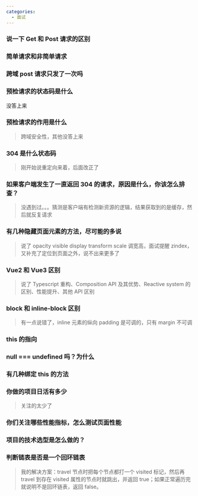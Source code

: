 ```yaml
---
categories:
  - 面试
---
```

### 说一下 Get 和 Post 请求的区别

### 简单请求和非简单请求

### 跨域 post 请求只发了一次吗

### 预检请求的状态码是什么

没答上来

### 预检请求的作用是什么

> 跨域安全性，其他没答上来

### 304 是什么状态码

> 刚开始说重定向来着，后面改正了

### 如果客户端发生了一直返回 304 的请求，原因是什么，你该怎么排查？

> 没遇到过。。。猜测是客户端有检测新资源的逻辑，结果获取到的是缓存，然后就反复请求

### 有几种隐藏页面元素的方法，尽可能的多说

> 说了 opacity visible display transform scale 调宽高，面试提醒 zindex，又补充了定位到页面之外，说不出来更多了

### Vue2 和 Vue3 区别

> 说了 Typescript 重构、Composition API 及其优势、Reactive system 的区别、性能提升、其他 API 区别

### block 和 inline-block 区别

> 有一点说错了，inline 元素的纵向 padding 是可调的，只有 margin 不可调

### this 的指向

### null === undefined 吗？为什么

### 有几种绑定 this 的方法

### 你做的项目日活有多少

> 关注的太少了

### 你们关注哪些性能指标，怎么测试页面性能

### 项目的技术选型是怎么做的？

### 判断链表是否是一个回环链表

> 我的解决方案：travel 节点时把每个节点都打一个 visited 标记，然后再 travel 到存在 visited 属性的节点时就跳出，并返回 true；如果正常遍历完就说明不是回环链表，返回 false。